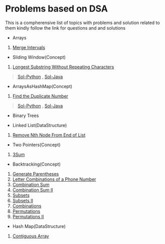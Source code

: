 # Problems based on DSA
This is a compherensive list of topics with problems and solution related to them kindly follow the link for questions
and and solutions

- Arrays
1. [Merge Intervals](https://leetcode.com/problems/merge-intervals/)

- Sliding Window(Concept)
1. [Longest Substring Without Repeating Characters](https://leetcode.com/problems/longest-substring-without-repeating-characters/)
>[Sol-Python](https://github.com/ANUBHAVNATANI/Data-Structures-And-Algorithms/blob/master/Problems/SlidingWindow/LC3.py) , [Sol-Java](https://github.com/ANUBHAVNATANI/Data-Structures-And-Algorithms/blob/master/Problems/SlidingWindow/LC3.java)

- ArraysAsHashMap(Concept)
1. [Find the Duplicate Number](https://leetcode.com/problems/find-the-duplicate-number/)
>[Sol-Python](https://github.com/ANUBHAVNATANI/Data-Structures-And-Algorithms/blob/master/Problems/ArrayAsHashMap/LC287.py) , [Sol-Java](https://github.com/ANUBHAVNATANI/Data-Structures-And-Algorithms/blob/master/Problems/ArrayAsHashMap/LC287.java)
  

- Binary Trees

- Linked List(DataStructure)
1. [Remove Nth Node From End of List](https://leetcode.com/problems/remove-nth-node-from-end-of-list/)

- Two Pointers(Concept)
1. [3Sum](https://leetcode.com/problems/3sum/)

- Backtracking(Concept)
1. [Generate Parentheses](https://leetcode.com/problems/generate-parentheses/)
2. [Letter Combinations of a Phone Number](https://leetcode.com/problems/letter-combinations-of-a-phone-number/)
3. [Combination Sum](https://leetcode.com/problems/combination-sum/)
4. [Combination Sum II](https://leetcode.com/problems/combination-sum-ii/)
5. [Subsets](https://leetcode.com/problems/subsets/)
6. [Subsets II](https://leetcode.com/problems/subsets-ii/)
7. [Combinations](https://leetcode.com/problems/combinations/)
8. [Permutations](https://leetcode.com/problems/permutations/)
9. [Permutations II](https://leetcode.com/problems/permutations-ii/)

- Hash Map(DataStructure)
1. [Contiguous Array](https://leetcode.com/problems/contiguous-array/)